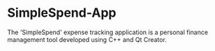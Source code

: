# SimpleSpend-App
The 'SimpleSpend' expense tracking application is a personal finance management tool developed using C++ and Qt Creator.
